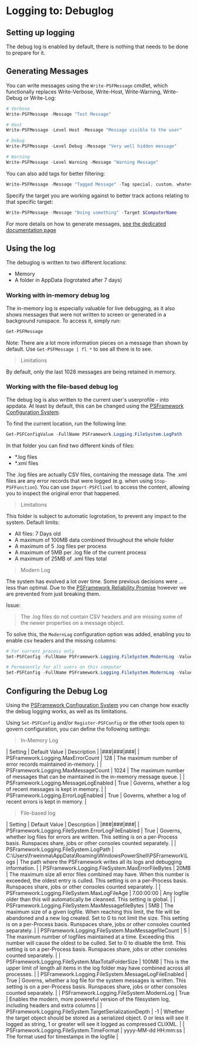 ﻿# Logging to: Debuglog

## Setting up logging

The debug log is enabled by default, there is nothing that needs to be done to prepare for it.

## Generating Messages

You can write messages using the `Write-PSFMessage` cmdlet, which functionally replaces Write-Verbose, Write-Host, Write-Warning, Write-Debug or Write-Log:

```powershell
# Verbose
Write-PSFMessage -Message "Test Message"

# Host
Write-PSFMessage -Level Host -Message "Message visible to the user"

# Debug
Write-PSFMessage -Level Debug -Message "Very well hidden message"

# Warning
Write-PSFMessage -Level Warning -Message "Warning Message"
```

You can also add tags for better filtering:

```powershell
Write-PSFMessage -Message "Tagged Message" -Tag special, custom, whatever
```

Specify the target you are working against to better track actions relating to that specific target:

```powershell
Write-PSFMessage -Message "Doing something" -Target $ComputerName
```

For more details on how to generate messages, [see the dedicated documentation page](../basics/writing-messages.html)

## Using the log

The debuglog is written to two different locations:

- Memory
- A folder in AppData (logrotated after 7 days)

### Working with in-memory debug log

The in-memory log is especially valuable for live debugging, as it also shows messages that were not written to screen or generated in a background runspace.
To access it, simply run:

```powershell
Get-PSFMessage
```

Note: There are a lot more information pieces on a message than shown by default. Use `Get-PSFMessage | fl *` to see all there is to see.

> Limitations

By default, only the last 1028 messages are being retained in memory.


### Working with the file-based debug log

The debug log is also written to the current user's userprofile - into appdata.
At least by default, this can be changed using the [PSFramework Configuration System](../../configuration.html).

To find the current location, run the following line:

```powershell
Get-PSFConfigValue -FullName PSFramework.Logging.FileSystem.LogPath
```

In that folder you can find two different kinds of files:

- *.log files
- *.xml files

The .log files are actually CSV files, containing the message data.
The .xml files are any error records that were logged (e.g. when using `Stop-PSFFunction`).
You can use `Import-PSFClixml` to access the content, allowing you to inspect the original error that happened.

> Limitations

This folder is subject to automatic logrotation, to prevent any impact to the system.
Default limits:

- All files: 7 Days old
- A maximum of 100MB data combined throughout the whole folder
- A maximum of 5 .log files per process
- A maximum of 5MB per .log file of the current process
- A maximum of 25MB of .xml files total

> Modern Log

The system has evolved a lot over time.
Some previous decisions were ... less than optimal.
Due to the [PSFramework Reliability Promise](https://github.com/PowershellFrameworkCollective/psframework/blob/master/PSFramework/The%20PSFramework%20Reliability%20Promise.md) however we are prevented from just breaking them.

Issue:

> The .log files do not contain CSV headers and are missing some of the newer properties on a message object.

To solve this, the `ModernLog` configuration option was added, enabling you to enable csv headers and the missing columns:

```powershell
# For current process only
Set-PSFConfig -FullName PSFramework.Logging.FileSystem.ModernLog -Value $true

# Permanently for all users on this computer
Set-PSFConfig -FullName PSFramework.Logging.FileSystem.ModernLog -Value $true -PassThru | Register-PSFConfig -Scope SystemDefault
```

## Configuring the Debug Log

Using the [PSFramework Configuration System](../../configuration.html) you can change how exactly the debug logging works, as well as its limitations.

Using `Set-PSFConfig` and/or `Register-PSFConfig` or the other tools open to govern configuration, you can define the following settings:

> In-Memory Log

| Setting | Default Value | Description |
|###|###|###|
| PSFramework.Logging.MaxErrorCount | 128 | The maximum number of error records maintained in-memory. |
| PSFramework.Logging.MaxMessageCount | 1024 | The maximum number of messages that can be maintained in the in-memory message queue. |
| PSFramework.Logging.MessageLogEnabled | True | Governs, whether a log of recent messages is kept in memory. |
| PSFramework.Logging.ErrorLogEnabled | True | Governs, whether a log of recent errors is kept in memory. |

> File-based log

| Setting | Default Value | Description |
|###|###|###|
| PSFramework.Logging.FileSystem.ErrorLogFileEnabled | True | Governs, whether log files for errors are written. This setting is on a per-Process basis. Runspaces share, jobs or other consoles counted separately. |
| PSFramework.Logging.FileSystem.LogPath | C:\Users\frweinma\AppData\Roaming\WindowsPowerShell\PSFramework\Logs | The path where the PSFramework writes all its logs and debugging information. |
| PSFramework.Logging.FileSystem.MaxErrorFileBytes | 20MB | The maximum size all error files combined may have. When this number is exceeded, the oldest entry is culled. This setting is on a per-Process basis. Runspaces share, jobs or other consoles counted separately. |
| PSFramework.Logging.FileSystem.MaxLogFileAge | 7.00:00:00 | Any logfile older than this will automatically be cleansed. This setting is global. |
| PSFramework.Logging.FileSystem.MaxMessagefileBytes | 5MB | The maximum size of a given logfile. When reaching this limit, the file will be abandoned and a new log created. Set to 0 to not limit the size. This setting is on a per-Process basis. Runspaces share, jobs or other consoles counted separately. |
| PSFramework.Logging.FileSystem.MaxMessagefileCount | 5 | The maximum number of logfiles maintained at a time. Exceeding this number will cause the oldest to be culled. Set to 0 to disable the limit. This setting is on a per-Process basis. Runspaces share, jobs or other consoles counted separately. |
| PSFramework.Logging.FileSystem.MaxTotalFolderSize | 100MB | This is the upper limit of length all items in the log folder may have combined across all processes. |
| PSFramework.Logging.FileSystem.MessageLogFileEnabled | True | Governs, whether a log file for the system messages is written. This setting is on a per-Process basis. Runspaces share, jobs or other consoles counted separately. |
| PSFramework.Logging.FileSystem.ModernLog | True | Enables the modern, more powereful version of the filesystem log, including headers and extra columns |
| PSFramework.Logging.FileSystem.TargetSerializationDepth | -1 | Whether the target object should be stored as a serialized object. 0 or less will see it logged as string, 1 or greater will see it logged as compressed CLIXML. |
| PSFramework.Logging.FileSystem.TimeFormat | yyyy-MM-dd HH:mm:ss | The format used for timestamps in the logfile |